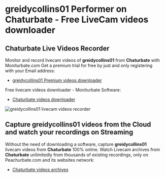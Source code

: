 # greidycollins01 Performer on Chaturbate - Free LiveCam videos downloader

## Chaturbate Live Videos Recorder

Monitor and record livecam videos of **greidycollins01** from **Chaturbate** with Moniturbate.com
Get a premium trial for free by just and only registering with your Email address:
* [greidycollins01 Premium videos downloader](https://moniturbate.com/request-demo-licence-key.html)

Free livecam videos downloader - Moniturbate Software:
* [Chaturbate videos downloader](https://moniturbate.com/moniturbate-download-software.html)

![greidycollins01 livecam videos recorder](https://peachurnet.com/templates/moniturbate-software.png)


## Capture greidycollins01 videos from the Cloud and watch your recordings on Streaming

Without the need of downloading a software, capture **greidycollins01** livecam videos from **Chaturbate** 100% online.
Watch Livecam archives from **Chaturbate** unlimitedly from thousands of existing recordings, only on Peachurbate.com and its websites network:
* [Chaturbate videos archives](https://peachurnet.com/)